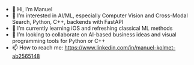 - 👋 Hi, I’m Manuel
- 👀 I’m interested in AI/ML, especially Computer Vision and Cross-Modal Search, Python, C++, backends with FastAPI
- 🌱 I’m currently learning iOS and refreshing classical ML methods
- 💞️ I’m looking to collaborate on AI-based business ideas and visual programming tools for Python or C++
- 📫 How to reach me: https://www.linkedin.com/in/manuel-kolmet-ab2565148

<!---
mako443/mako443 is a ✨ special ✨ repository because its `README.md` (this file) appears on your GitHub profile.
You can click the Preview link to take a look at your changes.
--->
